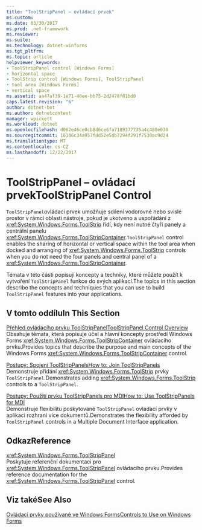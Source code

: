 ```yaml
---
title: "ToolStripPanel – ovládací prvek"
ms.custom: 
ms.date: 03/30/2017
ms.prod: .net-framework
ms.reviewer: 
ms.suite: 
ms.technology: dotnet-winforms
ms.tgt_pltfrm: 
ms.topic: article
helpviewer_keywords:
- ToolStripPanel control [Windows Forms]
- horizontal space
- ToolStrip control [Windows Forms], ToolStripPanel
- tool area [Windows Forms]
- vertical space
ms.assetid: aa47af39-1e71-40ee-bb75-2d2478f81bd0
caps.latest.revision: "6"
author: dotnet-bot
ms.author: dotnetcontent
manager: wpickett
ms.workload: dotnet
ms.openlocfilehash: d062e46ce0cb8d6ce6fa7189377735a4c480e030
ms.sourcegitcommit: 16186c34a957fdd52e5db7294f291f7530ac9d24
ms.translationtype: MT
ms.contentlocale: cs-CZ
ms.lasthandoff: 12/22/2017
---
```

# <a name="toolstrippanel-control"></a><span data-ttu-id="9bc10-102">ToolStripPanel – ovládací prvek</span><span class="sxs-lookup"><span data-stu-id="9bc10-102">ToolStripPanel Control</span></span>
<span data-ttu-id="9bc10-103">`ToolStripPanel`ovládací prvek umožňuje sdílení vodorovné nebo svislé prostor v rámci oblasti nástroje, pokud je ukotveno a uspořádání z <xref:System.Windows.Forms.ToolStrip> řídí, kdy není nutné čtyři panely a centrální panelu <xref:System.Windows.Forms.ToolStripContainer>.</span><span class="sxs-lookup"><span data-stu-id="9bc10-103">`ToolStripPanel` control enables the sharing of horizontal or vertical space within the tool area when docked and arranging of <xref:System.Windows.Forms.ToolStrip> controls when you do not need the four panels and central panel of a <xref:System.Windows.Forms.ToolStripContainer>.</span></span>  
  
 <span data-ttu-id="9bc10-104">Témata v této části popisují koncepty a techniky, které můžete použít k vytvoření `ToolStripPanel` funkce do svých aplikací.</span><span class="sxs-lookup"><span data-stu-id="9bc10-104">The topics in this section describe the concepts and techniques that you can use to build `ToolStripPanel` features into your applications.</span></span>  
  
## <a name="in-this-section"></a><span data-ttu-id="9bc10-105">V tomto oddílu</span><span class="sxs-lookup"><span data-stu-id="9bc10-105">In This Section</span></span>  
 [<span data-ttu-id="9bc10-106">Přehled ovládacího prvku ToolStripPanel</span><span class="sxs-lookup"><span data-stu-id="9bc10-106">ToolStripPanel Control Overview</span></span>](../../../../docs/framework/winforms/controls/toolstrippanel-control-overview.md)  
 <span data-ttu-id="9bc10-107">Obsahuje témata, která popisuje účel a hlavní koncepty prostředí Windows Forms <xref:System.Windows.Forms.ToolStripContainer> ovládacího prvku.</span><span class="sxs-lookup"><span data-stu-id="9bc10-107">Provides topics that describe the purpose and main concepts of the Windows Forms <xref:System.Windows.Forms.ToolStripContainer> control.</span></span>  
  
 [<span data-ttu-id="9bc10-108">Postupy: Spojení ToolStripPanels</span><span class="sxs-lookup"><span data-stu-id="9bc10-108">How to: Join ToolStripPanels</span></span>](../../../../docs/framework/winforms/controls/how-to-join-toolstrippanels.md)  
 <span data-ttu-id="9bc10-109">Demonstruje přidání <xref:System.Windows.Forms.ToolStrip> prvky `ToolStripPanel`.</span><span class="sxs-lookup"><span data-stu-id="9bc10-109">Demonstrates adding <xref:System.Windows.Forms.ToolStrip> controls to a `ToolStripPanel`.</span></span>  
  
 [<span data-ttu-id="9bc10-110">Postupy: Použití prvku ToolStripPanels pro MDI</span><span class="sxs-lookup"><span data-stu-id="9bc10-110">How to: Use ToolStripPanels for MDI</span></span>](../../../../docs/framework/winforms/controls/how-to-use-toolstrippanels-for-mdi.md)  
 <span data-ttu-id="9bc10-111">Demonstruje flexibilitu poskytované `ToolStripPanel` ovládací prvky v aplikaci rozhraní více dokumentů.</span><span class="sxs-lookup"><span data-stu-id="9bc10-111">Demonstrates the flexibility afforded by `ToolStripPanel` controls in a Multiple Document Interface application.</span></span>  
  
## <a name="reference"></a><span data-ttu-id="9bc10-112">Odkaz</span><span class="sxs-lookup"><span data-stu-id="9bc10-112">Reference</span></span>  
 <xref:System.Windows.Forms.ToolStripPanel>  
 <span data-ttu-id="9bc10-113">Poskytuje referenční dokumentaci pro <xref:System.Windows.Forms.ToolStripPanel> ovládacího prvku.</span><span class="sxs-lookup"><span data-stu-id="9bc10-113">Provides reference documentation for the <xref:System.Windows.Forms.ToolStripPanel> control.</span></span>  
  
## <a name="see-also"></a><span data-ttu-id="9bc10-114">Viz také</span><span class="sxs-lookup"><span data-stu-id="9bc10-114">See Also</span></span>  
 [<span data-ttu-id="9bc10-115">Ovládací prvky používané ve Windows Forms</span><span class="sxs-lookup"><span data-stu-id="9bc10-115">Controls to Use on Windows Forms</span></span>](../../../../docs/framework/winforms/controls/controls-to-use-on-windows-forms.md)
